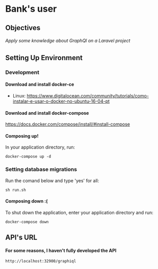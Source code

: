 # Bank's user #

## Objectives ##

###### Apply some knowledge about GraphQl on a Laravel project

## Setting Up Environment ##

### Development ###

#### Download and install docker-ce ####
* Linux: https://www.digitalocean.com/community/tutorials/como-instalar-e-usar-o-docker-no-ubuntu-16-04-pt

#### Download and install docker-compose ####
https://docs.docker.com/compose/install/#install-compose

#### Composing up! ####
In your application directory, run:

```
docker-compose up -d
```

### Setting database migrations ###

Run the comand below and type 'yes' for all:

```
sh run.sh
```

#### Composing down :( ####

To shut down the application, enter your application directory and run:

```
docker-compose down
```

## API's URL ##

#### For some reasons, I haven't fully developed the API ####

```
http://localhost:32900/graphiql
```
